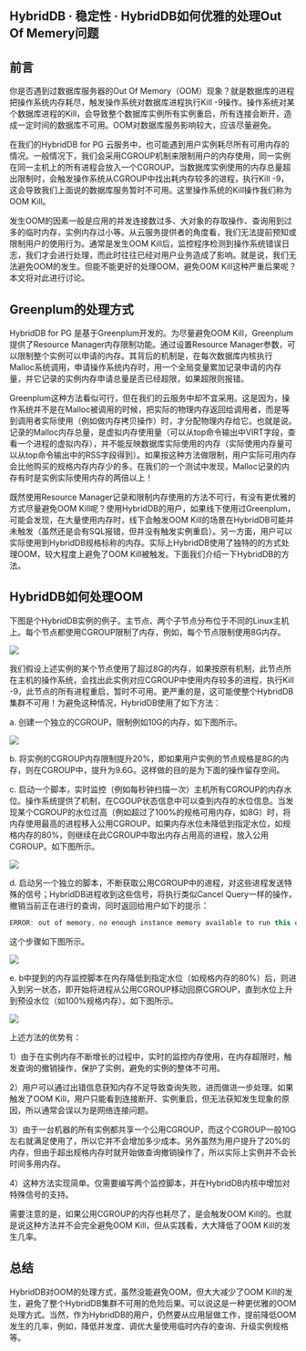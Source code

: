 ## HybridDB · 稳定性 · HybridDB如何优雅的处理Out Of Memery问题


    
## 前言


你是否遇到过数据库服务器的Out Of Memory（OOM）现象？就是数据库的进程把操作系统内存耗尽，触发操作系统对数据库进程执行Kill -9操作。操作系统对某个数据库进程的Kill，会导致整个数据库实例所有实例重启，所有连接会断开，造成一定时间的数据库不可用。OOM对数据库服务影响较大，应该尽量避免。  


在我们的HybridDB for PG 云服务中，也可能遇到用户实例耗尽所有可用内存的情况。一般情况下，我们会采用CGROUP机制来限制用户的内存使用，同一实例在同一主机上的所有进程会放入一个CGROUP。当数据库实例使用的内存总量超出限制时，会触发操作系统从CGROUP中找出耗内存较多的进程，执行Kill -9，这会导致我们上面说的数据库服务暂时不可用。这里操作系统的Kill操作我们称为OOM Kill。  


发生OOM的因素一般是应用的并发连接数过多、大对象的存取操作、查询用到过多的临时内存，实例内存过小等。从云服务提供者的角度看，我们无法提前预知或限制用户的使用行为。通常是发生OOM Kill后，监控程序检测到操作系统错误日志，我们才会进行处理，而此时往往已经对用户业务造成了影响。就是说，我们无法避免OOM的发生。但能不能更好的处理OOM，避免OOM Kill这种严重后果呢？本文将对此进行讨论。  

## Greenplum的处理方式


HybridDB for PG 是基于Greenplum开发的。为尽量避免OOM Kill，Greenplum提供了Resource Manager内存限制功能。通过设置Resource Manager参数，可以限制整个实例可以申请的内存。其背后的机制是，在每次数据库内核执行Malloc系统调用，申请操作系统内存时，用一个全局变量累加记录申请的内存量，并它记录的实例内存申请总量是否已经超限，如果超限则报错。  


Greenplum这种方法看似可行，但在我们的云服务中却不宜采用。这是因为，操作系统并不是在Malloc被调用的时候，把实际的物理内存返回给调用者，而是等到调用者实际使用（例如做内存拷贝操作）时，才分配物理内存给它。也就是说。记录的Malloc内存总量，是虚拟内存使用量（可以从top命令输出中VIRT字段，查看一个进程的虚拟内存），并不能反映数据库实际使用的内存（实际使用内存量可以从top命令输出中的RSS字段得到）。如果按这种方法做限制，用户实际可用内存会比他购买的规格内存内存少的多。在我们的一个测试中发现，Malloc记录的内存有时是实例实际使用内存的两倍以上！  


既然使用Resource Manager记录和限制内存使用的方法不可行，有没有更优雅的方式尽量避免OOM Kill呢？使用HybridDB的用户，如果线下使用过Greenplum，可能会发现，在大量使用内存时，线下会触发OOM Kill的场景在HybridDB可能并未触发（虽然还是会有SQL报错，但并没有触发实例重启）。另一方面，用户可以实际使用到HybridDB规格标称的内存。实际上HybridDB使用了独特的的方式处理OOM，较大程度上避免了OOM Kill被触发。下面我们介绍一下HybridDB的方法。  

## HybridDB如何处理OOM


下图是个HybridDB实例的例子。主节点、两个子节点分布位于不同的Linux主机上。每个节点都使用CGROUP限制了内存，例如，每个节点限制使用8G内存。  


![][0]  


我们假设上述实例的某个节点使用了超过8G的内存，如果按原有机制，此节点所在主机的操作系统，会找出此实例对应CGROUP中使用内存较多的进程，执行Kill -9，此节点的所有进程重启，暂时不可用。更严重的是，这可能使整个HybridDB集群不可用！为避免这种情况，HybridDB使用了如下方法：  


a. 创建一个独立的CGROUP，限制例如10G的内存，如下图所示。  


![][1]  


b. 将实例的CGROUP内存限制提升20%，即如果用户实例的节点规格是8G的内存，则在CGROUP中，提升为9.6G。这样做的目的是为下面的操作留存空间。  


c. 启动一个脚本，实时监控（例如每秒钟扫描一次）主机所有CGROUP的内存水位。操作系统提供了机制，在CGOUP状态信息中可以查到内存的水位信息。当发现某个CGROUP的水位过高（例如超过了100%的规格可用内存，如8G）时，将内存使用最高的进程移入公用CGROUP。如果内存水位未降低到指定水位，如规格内存的80%，则继续在此CGROUP中取出内存占用高的进程，放入公用CGROUP。如下图所示。  


![][2]  


d. 启动另一个独立的脚本，不断获取公用CGROUP中的进程，对这些进程发送特殊的信号；HybridDB进程收到这些信号，将执行类似Cancel Query一样的操作，撤销当前正在进行的查询，同时返回给用户如下的提示：  

```cpp
ERROR: out of memory, no enough instance memory available to run this query.


```


这个步骤如下图所示。  


![][3]  


e. b中提到的内存监控脚本在内存降低到指定水位（如规格内存的80%）后，则进入到另一状态，即开始将进程从公用CGROUP移动回原CGROUP，直到水位上升到预设水位（如100%规格内存）。如下图所示。  


![][4]  


上述方法的优势有：  


1）由于在实例内存不断增长的过程中，实时的监控内存使用，在内存超限时，触发查询的撤销操作，保护了实例，避免的实例的整体不可用。  


2）用户可以通过出错信息获知内存不足导致查询失败，进而做进一步处理。如果触发了OOM Kill，用户只能看到连接断开、实例重启，但无法获知发生现象的原因，所以通常会误以为是网络连接问题。  


3）由于一台机器的所有实例都共享一个公用CGROUP，而这个CGROUP一般10G左右就满足使用了，所以它并不会增加多少成本。另外虽然为用户提升了20%的内存，但由于超出规格内存时就开始做查询撤销操作了，所以实际上实例并不会长时间多用内存。  


4）这种方法实现简单。仅需要编写两个监控脚本，并在HybridDB内核中增加对特殊信号的支持。  


需要注意的是，如果公用CGROUP的内存也耗尽了，是会触发OOM Kill的。也就是说这种方法并不会完全避免OOM Kill，但从实践看，大大降低了OOM Kill的发生几率。  

## 总结


HybridDB对OOM的处理方式，虽然没能避免OOM，但大大减少了OOM Kill的发生，避免了整个HybridDB集群不可用的危险后果。可以说这是一种更优雅的OOM处理方式。当然，作为HybridDB的用户，仍然要从应用层做工作，提前降低OOM发生的几率，例如，降低并发度、调优大量使用临时内存的查询、升级实例规格等。  


[0]: http://ata2-img.cn-hangzhou.img-pub.aliyun-inc.com/d887ed280a32b46754f2edddf88561ed.png
[1]: http://ata2-img.cn-hangzhou.img-pub.aliyun-inc.com/0286f6cd7d897326277e5e24e39e2a47.png
[2]: http://ata2-img.cn-hangzhou.img-pub.aliyun-inc.com/fbe300bf5637f55101badd73121a498e.png
[3]: http://ata2-img.cn-hangzhou.img-pub.aliyun-inc.com/220ab1e3c6740c67a181892958c3063c.png
[4]: http://ata2-img.cn-hangzhou.img-pub.aliyun-inc.com/2e2b1cc4f95f56beae7fc0f3603c3da3.png